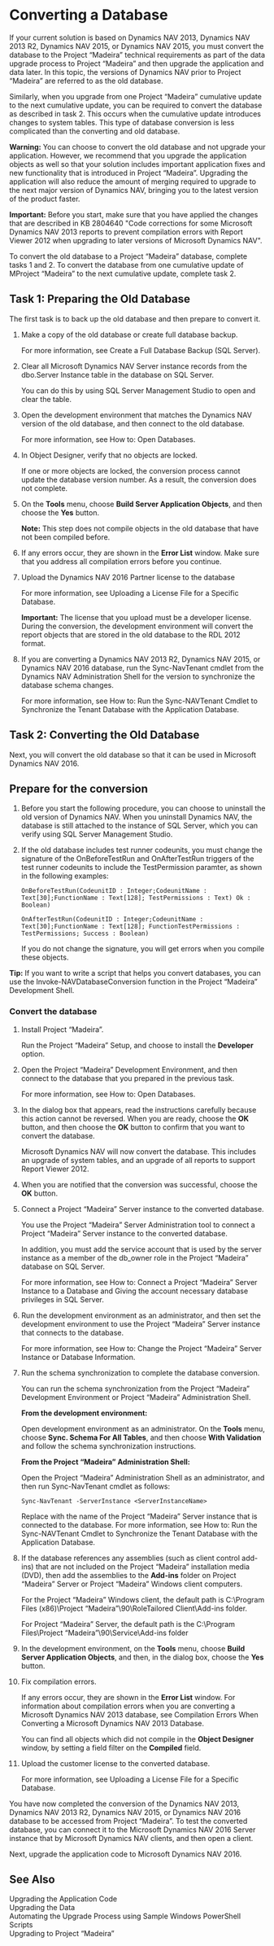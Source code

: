<properties
                pageTitle="Converting a Database | Project “Madeira”"
                description="Describes how perform a technical upgrade on a database."
                services=""
                documentationCenter="Madeira"
                authors="jswymer"/>

# Converting a Database

If your current solution is based on Dynamics NAV 2013, Dynamics NAV 2013 R2,  Dynamics NAV 2015, or Dynamics NAV 2015, you must convert the database to the  Project “Madeira” technical requirements as part of the data upgrade process to Project “Madeira” and then upgrade the application and data later. In this topic, the versions of Dynamics NAV prior to Project “Madeira”  are referred to as the old database.

Similarly, when you upgrade from one Project “Madeira” cumulative update to the next cumulative update, you can be required to convert the database as described in task 2. This occurs when the cumulative update introduces changes to system tables. This type of database conversion is less complicated than the converting and old database.

**Warning:** You can choose to convert the old database and not upgrade your application. However, we recommend that you upgrade the application objects as well so that your solution includes important application fixes and new functionality that is introduced in Project “Madeira”. Upgrading the application will also reduce the amount of merging required to upgrade to the next major version of Dynamics NAV, bringing you to the latest version of the product faster.

**Important:** Before you start, make sure that you have applied the changes that are described in KB 2804640 "Code corrections for some Microsoft Dynamics NAV 2013 reports to prevent compilation errors with Report Viewer 2012 when upgrading to later versions of Microsoft Dynamics NAV".

To convert the old database to a Project “Madeira” database, complete tasks 1 and 2. To convert the database from one cumulative update of MProject “Madeira” to the next cumulative update, complete task 2.

## Task 1: Preparing the Old Database
The first task is to back up the old database and then prepare to convert it.

1.  Make a copy of the old database or create full database backup.

    For more information, see Create a Full Database Backup (SQL Server).
2.  Clear all Microsoft Dynamics NAV Server instance records from the dbo.Server Instance table in the database on SQL Server.

    You can do this by using SQL Server Management Studio to open and clear the table.
3.  Open the development environment that matches the Dynamics NAV version of the old database, and then connect to the old database.

    For more information, see How to: Open Databases.
4.  In Object Designer, verify that no objects are locked.

    If one or more objects are locked, the conversion process cannot update the database version number. As a result, the conversion does not complete.

5.  On the **Tools** menu, choose **Build Server Application Objects**, and then choose the **Yes** button.

    **Note:** This step does not compile objects in the old database that have not been compiled before.
6.  If any errors occur, they are shown in the **Error List** window. Make sure that you address all compilation errors before you continue.

7.  Upload the Dynamics NAV 2016 Partner license to the database

    For more information, see Uploading a License File for a Specific Database.

    **Important:** The license that you upload must be a developer license. During the conversion, the development environment will convert the report objects that are stored in the old database to the RDL 2012 format.
8.  If you are converting a Dynamics NAV 2013 R2, Dynamics NAV 2015, or Dynamics NAV 2016 database, run the Sync-NavTenant cmdlet from the Dynamics NAV Administration Shell for the version to synchronize the database schema changes.

    For more information, see How to: Run the Sync-NAVTenant Cmdlet to Synchronize the Tenant Database with the Application Database.

## Task 2: Converting the Old Database
Next, you will convert the old database so that it can be used in Microsoft Dynamics NAV 2016.

## Prepare for the conversion
1.  Before you start the following procedure, you can choose to uninstall the old version of Dynamics NAV. When you uninstall Dynamics NAV, the database is still attached to the instance of SQL Server, which you can verify using SQL Server Management Studio.

2. If the old database includes test runner codeunits, you must change the signature of the OnBeforeTestRun and OnAfterTestRun triggers of the test runner codeunits to include the TestPermission paramter, as shown in the following examples:

    ```
    OnBeforeTestRun(CodeunitID : Integer;CodeunitName : Text[30];FunctionName : Text[128]; TestPermissions : Text) Ok : Boolean)
    ```

    ```
    OnAfterTestRun(CodeunitID : Integer;CodeunitName : Text[30];FunctionName : Text[128]; FunctionTestPermissions : TestPermissions; Success : Boolean)
    ```
    If you do not change the signature, you will get errors when you compile these objects.

**Tip:** If you want to write a script that helps you convert databases, you can use the Invoke-NAVDatabaseConversion function in the Project “Madeira” Development Shell.

### Convert the database
1.  Install Project “Madeira”.

    Run the Project “Madeira” Setup, and choose to install the **Developer** option.

2.  Open the Project “Madeira” Development Environment, and then connect to the database that you prepared in the previous task.

    For more information, see How to: Open Databases.

3.  In the dialog box that appears, read the instructions carefully because this action cannot be reversed. When you are ready, choose the **OK** button, and then choose the **OK** button to confirm that you want to convert the database.

    Microsoft Dynamics NAV will now convert the database. This includes an upgrade of system tables, and an upgrade of all reports to support Report Viewer 2012.

4.  When you are notified that the conversion was successful, choose the **OK** button.

5.  Connect a Project “Madeira” Server instance to the converted database.

    You use the Project “Madeira” Server Administration tool to connect a Project “Madeira” Server instance to the converted database.

    In addition, you must add the service account that is used by the server instance as a member of the db_owner role in the Project “Madeira” database on SQL Server.

    For more information, see How to: Connect a Project “Madeira” Server Instance to a Database and Giving the account necessary database privileges in SQL Server.

6.  Run the development environment as an administrator, and then set the development environment to use the Project “Madeira” Server instance that connects to the database.

    For more information, see How to: Change the Project “Madeira” Server Instance or Database Information.

7.  Run the schema synchronization to complete the database conversion.

    You can run the schema synchronization from the Project “Madeira” Development Environment or Project “Madeira” Administration Shell.

    **From the development environment:**

    Open development environment as an administrator. On the **Tools** menu, choose **Sync. Schema For All Tables**, and then choose **With Validation** and follow the schema synchronization instructions.

    **From the Project “Madeira” Administration Shell:**

    Open the Project “Madeira” Administration Shell as an administrator, and then run Sync-NavTenant cmdlet as follows:

    ```
    Sync-NavTenant -ServerInstance <ServerInstanceName>
    ```

    Replace <ServerInstanceName> with the name of the Project “Madeira” Server instance that is connected to the database. For more information, see How to: Run the Sync-NAVTenant Cmdlet to Synchronize the Tenant Database with the Application Database.

8.  If the database references any assemblies (such as client control add-ins) that are not included on the Project “Madeira” installation media (DVD), then add the assemblies to the **Add-ins** folder on Project “Madeira” Server or Project “Madeira” Windows client computers.

    For the Project “Madeira” Windows client, the default path is C:\Program Files (x86)\Project “Madeira”\90\RoleTailored Client\Add-ins folder.

    For Project “Madeira” Server, the default path is the C:\Program Files\Project “Madeira”\90\Service\Add-ins folder

9.  In the development environment, on the **Tools** menu, choose **Build Server Application Objects**, and then, in the dialog box, choose the **Yes** button.

10. Fix compilation errors.

    If any errors occur, they are shown in the **Error List** window. For information about compilation errors when you are converting a Microsoft Dynamics NAV 2013 database, see Compilation Errors When Converting a Microsoft Dynamics NAV 2013 Database.

    You can find all objects which did not compile in the **Object Designer** window, by setting a field filter on the **Compiled** field.

11. Upload the customer license to the converted database.

    For more information, see Uploading a License File for a Specific Database.

You have now completed the conversion of the Dynamics NAV 2013, Dynamics NAV 2013 R2, Dynamics NAV 2015, or Dynamics NAV 2016 database to be accessed from Project “Madeira”. To test the converted database, you can connect it to the Microsoft Dynamics NAV 2016 Server instance that by Microsoft Dynamics NAV clients, and then open a client.

Next, upgrade the application code to Microsoft Dynamics NAV 2016.

## See Also  
Upgrading the Application Code  
Upgrading the Data  
Automating the Upgrade Process using Sample Windows PowerShell Scripts  
Upgrading to Project “Madeira”  
